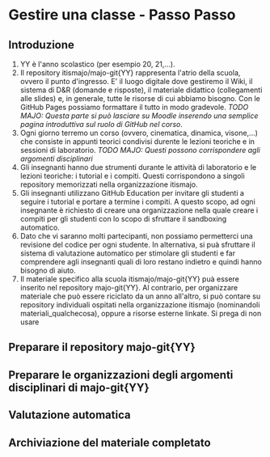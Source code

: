 # Gestire una classe - Passo Passo
## Introduzione
1. YY è l'anno scolastico (per esempio 20, 21,...).
2. Il repository itismajo/majo-git{YY} rappresenta l'atrio della scuola, ovvero il punto d'ingresso. E' il luogo digitale dove gestiremo il Wiki, il sistema di D&R (domande e risposte), il materiale didattico (collegamenti alle slides) e, in generale, tutte le risorse di cui abbiamo bisogno. Con le GitHub Pages possiamo formattare il tutto in modo gradevole. _TODO MAJO: Questa parte si può lasciare su Moodle inserendo una semplice pagina introduttiva sul ruolo di GitHub nel corso_.
3. Ogni giorno terremo un corso (ovvero, cinematica, dinamica, visone,...) che consiste in appunti teorici condivisi durente le lezioni teoriche e in sessioni di laboratorio.  _TODO MAJO: Questi possono corrispondere agli argomenti disciplinari_
4. Gli insegnanti hanno due strumenti durante le attività di laboratorio e le lezioni teoriche: i tutorial e i compiti. Questi corrispondono a singoli repository memorizzati nella organizzazione itismajo.
5. Gli insegnanti utilizzano GitHub Education per invitare gli studenti a seguire i tutorial e portare a termine i compiti. A questo scopo, ad ogni insegnante è richiesto di creare una organizzazione nella quale creare i compiti per gli studenti con lo scopo di sfruttare il sandboxing automatico.
6. Dato che vi saranno molti partecipanti, non possiamo permetterci una revisione del codice per ogni studente. In alternativa, si puà sfruttare il sistema di valutazione automatico per stimolare gli studenti e far comprendere agli insegnanti quali di loro restano indietro e quindi hanno bisogno di aiuto.
7. Il materiale specifico alla scuola itismajo/majo-git{YY} puà essere inserito nel repository majo-git{YY}. Al contrario, per organizzare materiale che può essere riciclato da un anno all'altro, si può contare su repository individuali ospitati nella organizzazione itismajo (nominandoli materiali_qualchecosa), oppure a risorse esterne linkate. Si prega di non usare 
## Preparare il repository majo-git{YY}
## Preparare le organizzazioni degli argomenti disciplinari di majo-git{YY}
## Valutazione automatica
## Archiviazione del materiale completato
